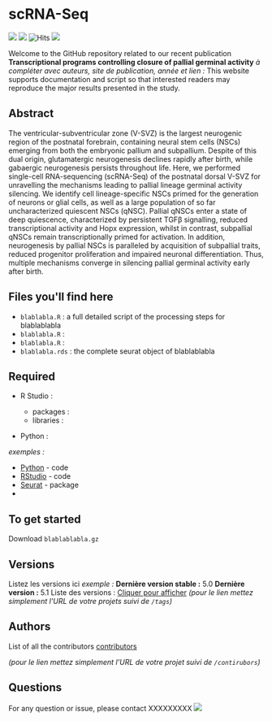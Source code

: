 # scRNA-Seq 

 <img src="https://img.shields.io/badge/R-276DC3?style=for-the-badge&logo=r&logoColor=white"> <img src ="https://img.shields.io/badge/Python-14354C?style=for-the-badge&logo=python&logoColor=white"> ![Hits](https://hitcounter.pythonanywhere.com/count/tag.svg?url=https://github.com/OlivierRaineteauSBRI/scRNASeq) <img src="https://komarev.com/ghpvc/?username=OlivierRaineteauSBRI"/> 

Welcome to the GitHub repository related to our recent publication **Transcriptional programs controlling closure of pallial germinal activity** 
_à compléter avec auteurs, site de publication, année et lien :_ 
This website supports documentation and script so that interested readers may reproduce the major results presented in the study.

## Abstract

The ventricular-subventricular zone (V-SVZ) is the largest neurogenic region of the postnatal forebrain, containing neural stem cells (NSCs) emerging from both the embryonic pallium and subpallium. Despite of this dual origin, glutamatergic neurogenesis declines rapidly after birth, while gabaergic neurogenesis persists throughout life. Here, we performed single-cell RNA-sequencing (scRNA-Seq) of the postnatal dorsal V-SVZ for unravelling the mechanisms leading to pallial lineage germinal activity silencing. We identify cell lineage-specific NSCs primed for the generation of neurons or glial cells, as well as a large population of so far uncharacterized quiescent NSCs (qNSC). Pallial qNSCs enter a state of deep quiescence, characterized by persistent TGFβ signalling, reduced transcriptional activity and Hopx expression, whilst in contrast, subpallial qNSCs remain transcriptionally primed for activation. In addition, neurogenesis by pallial NSCs is paralleled by acquisition of subpallial traits, reduced progenitor proliferation and impaired neuronal differentiation. Thus, multiple mechanisms converge in silencing pallial germinal activity early after birth.


## Files you'll find here 

- ``blablabla.R`` : a full detailed script of the processing steps for blablablabla
- ``blablabla.R`` : 
- ``blablabla.R`` : 
- ``blablabla.rds`` : the complete seurat object of blablablabla

## Required 

- R Studio : 
  - packages : 
  - libraries : 

- Python : 


_exemples :_
* [Python](https://www.python.org) - code
* [RStudio](https://www.rstudio.com) - code
* [Seurat](https://satijalab.org/seurat/index.html) - package
* 

## To get started

Download ``blablablabla.gz`` 

## Versions
Listez les versions ici 
_exemple :_
**Dernière version stable :** 5.0
**Dernière version :** 5.1
Liste des versions : [Cliquer pour afficher](https://github.com/OlivierRaineteauSBRI/scRNASeq/tags)
_(pour le lien mettez simplement l'URL de votre projets suivi de ``/tags``)_

## Authors
List of all the contributors [contributors](https://github.com/OlivierRaineteauSBRI/scRNASeq/contributors)

_(pour le lien mettez simplement l'URL de votre projet suivi de ``/contirubors``)_

## Questions 
For any question or issue, please contact XXXXXXXXX <img src="https://img.shields.io/badge/Ask%20me-anything-1abc9c.svg"> 

